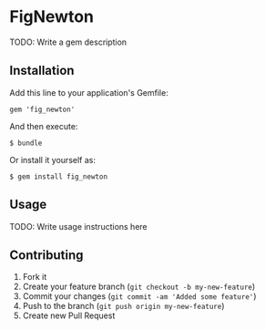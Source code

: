 # FigNewton

TODO: Write a gem description

## Installation

Add this line to your application's Gemfile:

    gem 'fig_newton'

And then execute:

    $ bundle

Or install it yourself as:

    $ gem install fig_newton

## Usage

TODO: Write usage instructions here

## Contributing

1. Fork it
2. Create your feature branch (`git checkout -b my-new-feature`)
3. Commit your changes (`git commit -am 'Added some feature'`)
4. Push to the branch (`git push origin my-new-feature`)
5. Create new Pull Request
